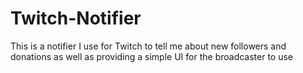 # Twitch-Notifier
This is a notifier I use for Twitch to tell me about new followers and donations as well as providing a simple UI for the broadcaster to use
